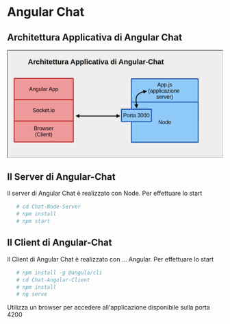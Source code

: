 # Angular Chat


## Architettura Applicativa di Angular Chat

 ![Arch](Doc/schema_architettura.png)  
 
 
## Il Server di Angular-Chat

Il server di Angular Chat è realizzato con Node. Per effettuare lo start

```bash
   # cd Chat-Node-Server
   # npm install               
   # npm start
```

## Il Client di Angular-Chat

Il Client di Angular Chat è realizzato con ... Angular. Per effettuare lo start

```bash
   # npm install -g @angula/cli
   # cd Chat-Angular-Client
   # npm install             
   # ng serve
```

Utilizza un browser per accedere all'applicazione disponibile sulla porta 4200
